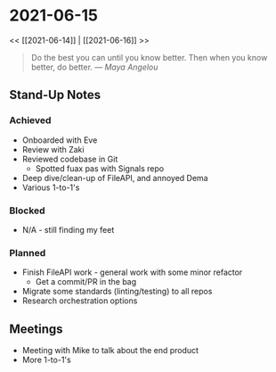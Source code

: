 # 2021-06-15

<< [[2021-06-14]] | [[2021-06-16]] >>

> Do the best you can until you know better. Then when you know better, do better.
> &mdash; <cite>Maya Angelou</cite>

## Stand-Up Notes

### Achieved
- Onboarded with Eve
- Review with Zaki
- Reviewed codebase in Git
	- Spotted fuax pas with Signals repo
- Deep dive/clean-up of FileAPI, and annoyed Dema
- Various 1-to-1's

### Blocked
- N/A - still finding my feet
### Planned
- Finish FileAPI work - general work with some minor refactor
	- Get a commit/PR in the bag
- Migrate some standards (linting/testing) to all repos
- Research orchestration options

## Meetings
- Meeting with Mike to talk about the end product
- More 1-to-1's

